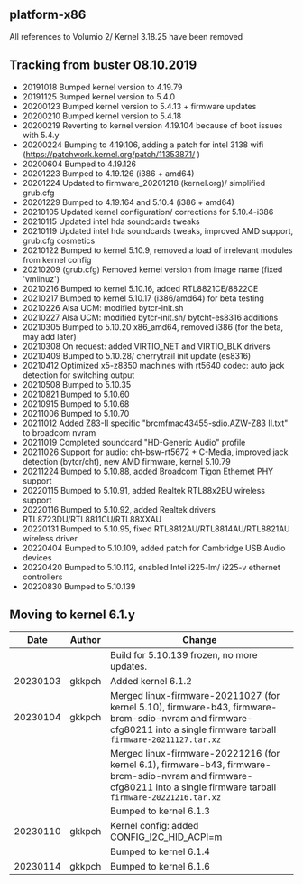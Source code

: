 
## platform-x86

All references to Volumio 2/ Kernel 3.18.25 have been removed

## **Tracking from buster 08.10.2019**

- 20191018	Bumped kernel version to 4.19.79
- 20191125	Bumped kernel version to 5.4.0
- 20200123	Bumped kernel version to 5.4.13 + firmware updates
- 20200210	Bumped kernel version to 5.4.18
- 20200219	Reverting to kernel version 4.19.104 because of boot issues with 5.4.y
- 20200224	Bumping to 4.19.106, adding a patch for intel 3138 wifi
(https://patchwork.kernel.org/patch/11353871/ )
- 20200604	Bumped to 4.19.126
- 20201223	Bumped to 4.19.126 (i386 + amd64)
- 20201224	Updated to firmware_20201218 (kernel.org)/ simplified grub.cfg
- 20201229	Bumped to 4.19.164 and 5.10.4 (i386 + amd64)
- 20210105	Updated kernel configuration/ corrections for 5.10.4-i386
- 20210115	Updated intel hda soundcards tweaks
- 20210119	Updated intel hda soundcards tweaks, improved AMD support, grub.cfg cosmetics
- 20210122	Bumped to kernel 5.10.9, removed a load of irrelevant modules from kernel config
- 20210209	(grub.cfg) Removed kernel version from image name (fixed 'vmlinuz')
- 20210216	Bumped to kernel 5.10.16, added RTL8821CE/8822CE
- 20210217  Bumped to kernel 5.10.17 (i386/amd64) for beta testing
- 20210226	Alsa UCM: modified bytcr-init.sh
- 20210227	Alsa UCM: modified bytcr-init.sh/ bytcht-es8316 additions
- 20210305	Bumped to 5.10.20 x86_amd64, removed i386 (for the beta, may add later)
- 20210308	On request: added VIRTIO_NET and VIRTIO_BLK drivers
- 20210409	Bumped to 5.10.28/ cherrytrail init update (es8316)
- 20210412	Optimized x5-z8350 machines with rt5640 codec: auto jack detection for switching output
- 20210508	Bumped to 5.10.35
- 20210821	Bumped to 5.10.60
- 20210915	Bumped to 5.10.68
- 20211006	Bumped to 5.10.70
- 20211012	Added Z83-II specific "brcmfmac43455-sdio.AZW-Z83 II.txt" to broadcom nvram
- 20211019	Completed soundcard "HD-Generic Audio" profile
- 20211026 Support for audio: cht-bsw-rt5672 + C-Media, improved jack detection (bytcr/cht), new AMD firmware, kernel 5.10.79
- 20211224 Bumped to 5.10.88, added Broadcom Tigon Ethernet PHY support
- 20220115 Bumped to 5.10.91, added Realtek RTL88x2BU wireless support
- 20220116 Bumped to 5.10.92, added Realtek drivers RTL8723DU/RTL8811CU/RTL88XXAU
- 20220131 Bumped to 5.10.95, fixed RTL8812AU/RTL8814AU/RTL8821AU wireless driver
- 20220404 Bumped to 5.10.109, added patch for Cambridge USB Audio devices
- 20220420 Bumped to 5.10.112, enabled Intel i225-lm/ i225-v ethernet controllers
- 20220830 Bumped to 5.10.139

## **Moving to kernel 6.1.y**
|Date|Author|Change
|---|---|---|
|||Build for 5.10.139 frozen, no more updates.
|20230103|gkkpch|Added kernel 6.1.2
|20230104|gkkpch|Merged linux-firmware-20211027 (for kernel 5.10), firmware-b43, firmware-brcm-sdio-nvram and firmware-cfg80211 into a single firmware tarball ```firmware-20211127.tar.xz```
|||Merged linux-firmware-20221216 (for kernel 6.1), firmware-b43, firmware-brcm-sdio-nvram and firmware-cfg80211 into a single firmware tarball ```firmware-20221216.tar.xz```
|||Bumped to kernel 6.1.3
|20230110|gkkpch|Kernel config: added CONFIG_I2C_HID_ACPI=m 
|||Bumped to kernel 6.1.4
|20230114|gkkpch|Bumped to kernel 6.1.6










